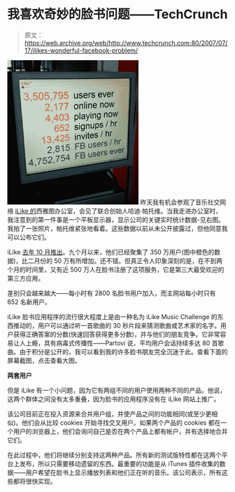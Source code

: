 # 我喜欢奇妙的脸书问题——TechCrunch

> 原文：<https://web.archive.org/web/http://www.techcrunch.com:80/2007/07/17/ilikes-wonderful-facebook-problem/>

[![](img/2872d2cfa4235fe0997264627afa6fbf.png)](https://web.archive.org/web/20220705164620/http://www.crunchbase.com/company/ilike) 昨天我有机会参观了音乐社交网络 [iLike 的](https://web.archive.org/web/20220705164620/http://www.crunchbase.com/company/ilike)西雅图办公室，会见了联合创始人哈迪·帕托维。当我走进办公室时，我注意到的第一件事是一个平板显示器，显示公司的关键实时统计数据-见右图。我拍了一张照片，帕托维紧张地看着。这些数据以前从未公开披露过，但他同意我可以公布它们。

iLike [去年 10 月推出](https://web.archive.org/web/20220705164620/http://www.beta.techcrunch.com/2006/10/24/ilike-brings-free-indy-music-to-itunes-recommendations/)。九个月以来，他们已经聚集了 350 万用户(图中橙色的数据)，比二月份的 50 万有所增加。还不错。但真正令人印象深刻的是，在不到两个月的时间里，又有近 500 万人在脸书注册了这项服务，它是第三大最受欢迎的第三方应用。

差别只会越来越大——每小时有 2800 名脸书用户加入，而主网站每小时只有 652 名新用户。

iLike 脸书应用程序的流行很大程度上是由一种名为 iLike Music Challenge 的东西推动的，用户可以通过听一首歌曲的 30 秒片段来猜测歌曲或艺术家的名字。用户获得正确答案的分数(快速回答获得更多分数)，并与他们的朋友竞争。它非常容易让人上瘾，具有病毒式传播性——Partovi 说，平均用户会话持续多达 80 首歌曲。由于积分是公开的，我可以看到我的许多脸书朋友完全沉迷于此。查看下面的屏幕截图，点击查看大图。

**两套用户**

但是 iLike 有一个小问题，因为它有两组不同的用户使用两种不同的产品。他说，这两个群体之间没有太多重叠，因为脸书的应用程序没有在 iLike 网站上推广。

该公司目前正在投入资源来合并用户组，并使产品之间的功能相同(或至少更相似)。他们会从比较 cookies 开始寻找交叉用户。如果两个产品的 cookies 都在一个用户的浏览器上，他们会询问自己是否在两个产品上都有帐户，并有选择地合并它们。

在此过程中，他们将继续分别支持这两种产品。所有新的测试版特性都在这两个平台上发布，所以只需要移动遗留的东西。最重要的功能是从 iTunes 插件收集的数据——用户希望在脸书上显示播放列表和他们正在听的音乐。该公司表示，所有这些都将很快实现。